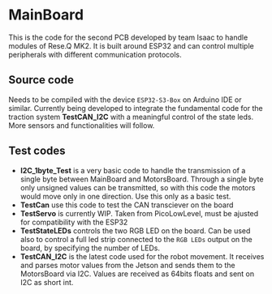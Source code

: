 # MainBoard
This is the code for the second PCB developed by team Isaac to handle modules of Rese.Q MK2. It is built around ESP32 and can control multiple peripherals with different communication protocols.

## Source code
Needs to be compiled with the device `ESP32-S3-Box` on Arduino IDE or similar.
Currently being developed to integrate the fundamental code for the traction system **TestCAN_I2C** with a meaningful control of the state leds. More sensors and functionalities will follow.

## Test codes
- **I2C_1byte_Test** is a very basic code to handle the transmission of a single byte between MainBoard and MotorsBoard. Through a single byte only unsigned values can be transmitted,
   so with this code the motors would move only in one direction. Use this only as a basic test.
- **TestCan** use this code to test the CAN transciever on the board
- **TestServo** is currently WIP. Taken from PicoLowLevel, must be ajusted for compatibility with the ESP32
- **TestStateLEDs** controls the two RGB LED on the board. Can be used also to control a full led strip connected to the `RGB LEDs` output on the board, by specifying the number of LEDs.
- **TestCAN_I2C** is the latest code used for the robot movement. It receives and parses motor values from the Jetson and sends them to the MotorsBoard via I2C. Values are received as 64bits floats and sent on I2C as short int.
